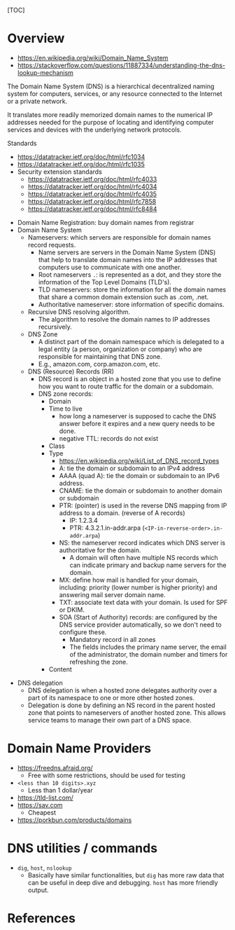 [TOC]

# Overview

- https://en.wikipedia.org/wiki/Domain_Name_System
- https://stackoverflow.com/questions/11887334/understanding-the-dns-lookup-mechanism

The Domain Name System (DNS) is a hierarchical decentralized naming
system for computers, services, or any resource connected to the
Internet or a private network.

It translates more readily memorized domain names to the numerical IP
addresses needed for the purpose of locating and identifying computer
services and devices with the underlying network protocols.

Standards
- https://datatracker.ietf.org/doc/html/rfc1034
- https://datatracker.ietf.org/doc/html/rfc1035
- Security extension standards
    + https://datatracker.ietf.org/doc/html/rfc4033
    + https://datatracker.ietf.org/doc/html/rfc4034
    + https://datatracker.ietf.org/doc/html/rfc4035
    + https://datatracker.ietf.org/doc/html/rfc7858
    + https://datatracker.ietf.org/doc/html/rfc8484

+ Domain Name Registration: buy domain names from registrar
+ Domain Name System
    * Nameservers: which servers are responsible for domain names
      record requests.
        - Name servers are servers in the Domain Name System (DNS) that
          help to translate domain names into the IP addresses that
          computers use to communicate with one another.
        - Root nameservers `.`: is represented as a dot, and they store
          the information of the Top Level Domains (TLD's).
        - TLD nameservers: store the information for all the domain
          names that share a common domain extension such as .com, .net.
        - Authoritative nameserver: store information of specific
          domains.
    * Recursive DNS resolving algorithm.
        - The algorithm to resolve the domain names to IP addresses
          recursively.
    * DNS Zone
        - A distinct part of the domain namespace which is delegated to
          a legal entity (a person, organization or company) who are
          responsible for maintaining that DNS zone.
        - E.g., amazon.com, corp.amazon.com, etc.
    * DNS (Resource) Records  (RR)
        - DNS record is an object in a hosted zone that you use to define
          how you want to route traffic for the domain or a subdomain.
        - DNS zone records:
            + Domain
            + Time to live
                * how long a nameserver is supposed to cache the DNS
                  answer before it expires and a new query needs to be
                  done.
                * negative TTL: records do not exist
            + Class
            + Type
                * https://en.wikipedia.org/wiki/List_of_DNS_record_types
                * A: tie the domain or subdomain to an IPv4 address
                * AAAA (quad A): tie the domain or subdomain to an IPv6 address.
                * CNAME: tie the domain or subdomain to another domain or subdomain
                * PTR: (pointer) is used in the reverse DNS mapping from
                  IP address to a domain. (reverse of A records)
                    - IP: 1.2.3.4
                    - PTR: 4.3.2.1.in-addr.arpa (`<IP-in-reverse-order>.in-addr.arpa`)
                * NS: the nameserver record indicates which DNS server
                  is authoritative for the domain.
                    - A domain will often have multiple NS records which
                      can indicate primary and backup name servers for
                      the domain.
                * MX: define how mail is handled for your domain,
                  including: priority (lower number is higher
                  priority) and answering mail server domain name.
                * TXT: associate text data with your domain. Is used
                  for SPF or DKIM.
                * SOA (Start of Authority) records: are configured by the
                  DNS service provider automatically, so we don't need to
                  configure these.
                    - Mandatory record in all zones
                    - The fields includes the primary name server, the
                      email of the administrator, the domain number and
                      timers for refreshing the zone.
            + Content
- DNS delegation
    + DNS delegation is when a hosted zone delegates authority over a
      part of its namespace to one or more other hosted zones.
    + Delegation is done by defining an NS record in the parent hosted
      zone that points to nameservers of another hosted zone. This
      allows service teams to manage their own part of a DNS space.

# Domain Name Providers

- https://freedns.afraid.org/
    + Free with some restrictions, should be used for testing
- `<less than 10 digits>.xyz`
    + Less than 1 dollar/year
- https://tld-list.com/
- https://sav.com
    + Cheapest
- https://porkbun.com/products/domains

# DNS utilities / commands

- `dig`, `host`, `nslookup`
    + Basically have similar functionalities, but `dig` has more raw
      data that can be useful in deep dive and debugging. `host` has
      more friendly output.

# References

[wiki-dns]: https://en.wikipedia.org/wiki/Domain_Name_System "Wikipedia - Domain Name System"
[dns-server-types]: https://www.digitalocean.com/community/tutorials/a-comparison-of-dns-server-types-how-to-choose-the-right-dns-configuration "A comparison of DNS Server types: how to choose the right DNS configuration"
[set-up-nameservers]: https://crm.vpscheap.net/knowledgebase.php?action=displayarticle&id=10 "Set up nameservers"
[google-domains-help]: https://support.google.com/domains#topic=3314003 "Google Domains Help"
